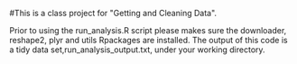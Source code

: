 #This is a class project for "Getting and Cleaning Data".

Prior to using the run_analysis.R script please makes sure the downloader, reshape2, plyr and utils Rpackages are installed. 
The output of this code is a tidy data set,run_analysis_output.txt, under your working directory.

